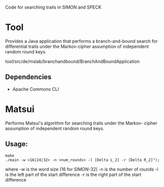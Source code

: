Code for searching trails in SIMON and SPECK

# Tool 
Provides a Java application that performs a branch-and-bound search for
differential trails under the Markov-cipher assumption of independent random
round keys.

tool/src/de/mslab/branchandbound/BranchAndBoundApplication

## Dependencies 

- Apache Commons CLI

# Matsui 

Performs Matsui's algorithm for searching trails under the Markov-
cipher assumption of independent random round keys.

## Usage: 
```
make
./main -w <16|24|32> -n <num_rounds> -l [Delta L_2] -r [Delta R_2]");
```
where 
-w is the word size (16 for SIMON-32)
-n is the number of rounds
-l is the left part of the start difference
-r is the right part of the start difference

